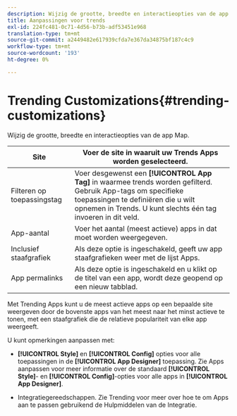 ```yaml
---
description: Wijzig de grootte, breedte en interactieopties van de app Map.
title: Aanpassingen voor trends
exl-id: 224fc481-0c71-4d56-b73b-adf53451e968
translation-type: tm+mt
source-git-commit: a2449482e617939cfda7e367da34875bf187c4c9
workflow-type: tm+mt
source-wordcount: '193'
ht-degree: 0%

---
```


# Trending Customizations{#trending-customizations}

Wijzig de grootte, breedte en interactieopties van de app Map.

| Site | Voer de site in waaruit uw Trends Apps worden geselecteerd. |
|---|---|
| Filteren op toepassingstag | Voer desgewenst een **[!UICONTROL App Tag]** in waarmee trends worden gefilterd. Gebruik App-tags om specifieke toepassingen te definiëren die u wilt opnemen in Trends. U kunt slechts één tag invoeren in dit veld. |
| App-aantal | Voer het aantal (meest actieve) apps in dat moet worden weergegeven. |
| Inclusief staafgrafiek | Als deze optie is ingeschakeld, geeft uw app staafgrafieken weer met de lijst Apps. |
| App permalinks | Als deze optie is ingeschakeld en u klikt op de titel van een app, wordt deze geopend op een nieuw tabblad. |

Met Trending Apps kunt u de meest actieve apps op een bepaalde site weergeven door de bovenste apps van het meest naar het minst actieve te tonen, met een staafgrafiek die de relatieve populariteit van elke app weergeeft.

U kunt opmerkingen aanpassen met:

* **[!UICONTROL Style]** en  **[!UICONTROL Config]** opties voor alle toepassingen in de  **[!UICONTROL App Designer]** toepassing. Zie Apps aanpassen voor meer informatie over de standaard **[!UICONTROL Style]**- en **[!UICONTROL Config]**-opties voor alle apps in **[!UICONTROL App Designer]**.

* Integratiegereedschappen. Zie Trending voor meer over hoe te om Apps aan te passen gebruikend de Hulpmiddelen van de Integratie.
